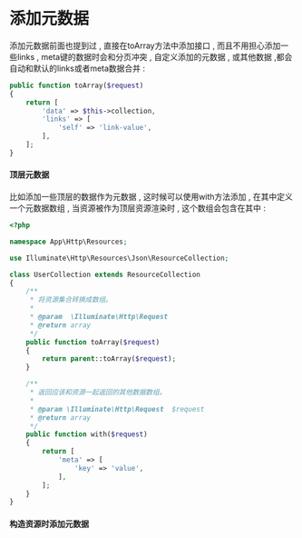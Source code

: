 # 添加元数据

添加元数据前面也提到过 , 直接在toArray方法中添加接口 , 而且不用担心添加一些links , meta键的数据时会和分页冲突 , 自定义添加的元数据 , 或其他数据 ,都会自动和默认的links或者meta数据合并 :

```php
public function toArray($request)
{
    return [
        'data' => $this->collection,
        'links' => [
            'self' => 'link-value',
        ],
    ];
}
```

#### 顶层元数据

比如添加一些顶层的数据作为元数据 , 这时候可以使用with方法添加 , 在其中定义一个元数据数组 , 当资源被作为顶层资源渲染时 , 这个数组会包含在其中 : 

```php
<?php

namespace App\Http\Resources;

use Illuminate\Http\Resources\Json\ResourceCollection;

class UserCollection extends ResourceCollection
{
    /**
     * 将资源集合转换成数组。
     *
     * @param  \Illuminate\Http\Request
     * @return array
     */
    public function toArray($request)
    {
        return parent::toArray($request);
    }

    /**
     * 返回应该和资源一起返回的其他数据数组。
     *
     * @param \Illuminate\Http\Request  $request
     * @return array
     */
    public function with($request)
    {
        return [
            'meta' => [
                'key' => 'value',
            ],
        ];
    }
}
```

#### 构造资源时添加元数据



